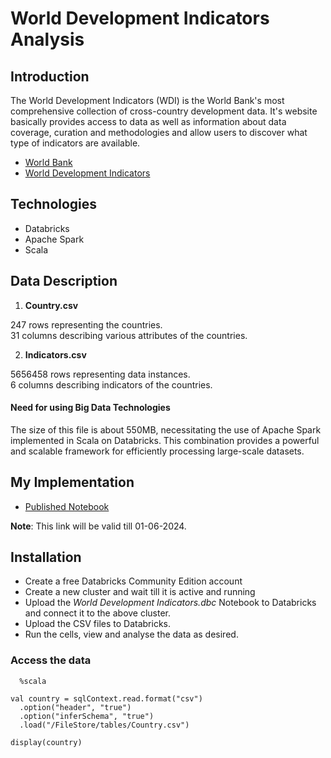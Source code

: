 
# World Development Indicators Analysis

## Introduction

The World Development Indicators (WDI) is the World Bank's most comprehensive collection of cross-country development data. It's website basically provides access to data as well as information about data coverage, curation and methodologies and allow users to discover what type of indicators are available.

+ [World Bank](https://www.worldbank.org/en/home)
+ [World Development Indicators](https://databank.worldbank.org/source/world-development-indicators)


## Technologies

+ Databricks 
+ Apache Spark
+ Scala

## Data Description

1. **Country.csv**

 247 rows representing the countries. \
 31 columns describing various attributes of the countries.

2. **Indicators.csv**

5656458 rows representing data instances. \
6 columns describing indicators of the countries. 

#### Need for using Big Data Technologies

The size of this file is about 550MB, necessitating the use of Apache Spark implemented in Scala on Databricks. This combination provides a powerful and scalable framework for efficiently processing large-scale datasets.

## My Implementation
+ [Published Notebook](https://databricks-prod-cloudfront.cloud.databricks.com/public/4027ec902e239c93eaaa8714f173bcfc/1225760005808135/549596638656775/7992345167110499/latest.html)

**Note**: This link will be valid till 01-06-2024.


## Installation

- Create a free Databricks Community Edition account
- Create a new cluster and wait till it is active and running
- Upload the *World Development Indicators.dbc* Notebook to Databricks and connect it to the above cluster.
- Upload the CSV files to Databricks.
- Run the cells, view and analyse the data as desired.



### Access the data 


```
  %scala 

val country = sqlContext.read.format("csv")
  .option("header", "true")
  .option("inferSchema", "true")
  .load("/FileStore/tables/Country.csv")

display(country)
```

